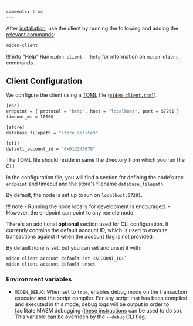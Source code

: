 ```yaml
---
comments: true
---
```


After [installation](install-and-run.md#install-the-client), use the client by running the following and adding the [relevant commands](cli-reference.md#commands):

```sh
miden-client
```

!!! info "Help" 
    Run `miden-client --help` for information on `miden-client` commands.

## Client Configuration

We configure the client using a [TOML](https://en.wikipedia.org/wiki/TOML) file ([`miden-client.toml`](https://github.com/0xPolygonMiden/miden-client/blob/main/miden-client.toml)). 

```sh
[rpc]
endpoint = { protocol = "http", host = "localhost", port = 57291 }
timeout_ms = 10000

[store]
database_filepath = "store.sqlite3"

[cli]
default_account_id = "0x012345678"
```

The TOML file should reside in same the directory from which you run the CLI.

In the configuration file, you will find a section for defining the node's rpc `endpoint` and timeout and the store's filename `database_filepath`. 

By default, the node is set up to run on `localhost:57291`.

!!! note
    - Running the node locally for development is encouraged. 
    - However, the endpoint can point to any remote node.

There's an additional **optional** section used for CLI configuration. It
currently contains the default account ID, which is used to execute
transactions against it when the account flag is not provided.

By default none is set, but you can set and unset it with:

```sh
miden-client account default set <ACCOUNT_ID>`
miden-client account default unset
```

### Environment variables

- `MIDEN_DEBUG`: When set to `true`, enables debug mode on the transaction executor and the script compiler. For any script that has been compiled and executed in this mode, debug logs will be output in order to facilitate MASM debugging ([these instructions](https://0xpolygonmiden.github.io/miden-vm/user_docs/assembly/debugging.html) can be used to do so). This variable can be overriden by the `--debug` CLI flag. 
